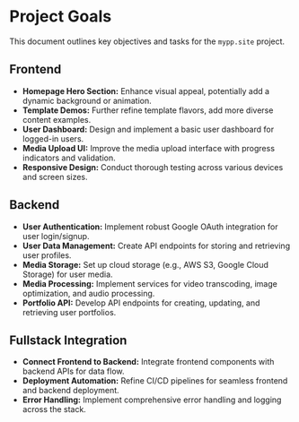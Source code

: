 # Project Goals

This document outlines key objectives and tasks for the `mypp.site` project.

## Frontend

- **Homepage Hero Section:** Enhance visual appeal, potentially add a dynamic background or animation.
- **Template Demos:** Further refine template flavors, add more diverse content examples.
- **User Dashboard:** Design and implement a basic user dashboard for logged-in users.
- **Media Upload UI:** Improve the media upload interface with progress indicators and validation.
- **Responsive Design:** Conduct thorough testing across various devices and screen sizes.

## Backend

- **User Authentication:** Implement robust Google OAuth integration for user login/signup.
- **User Data Management:** Create API endpoints for storing and retrieving user profiles.
- **Media Storage:** Set up cloud storage (e.g., AWS S3, Google Cloud Storage) for user media.
- **Media Processing:** Implement services for video transcoding, image optimization, and audio processing.
- **Portfolio API:** Develop API endpoints for creating, updating, and retrieving user portfolios.

## Fullstack Integration

- **Connect Frontend to Backend:** Integrate frontend components with backend APIs for data flow.
- **Deployment Automation:** Refine CI/CD pipelines for seamless frontend and backend deployment.
- **Error Handling:** Implement comprehensive error handling and logging across the stack.

